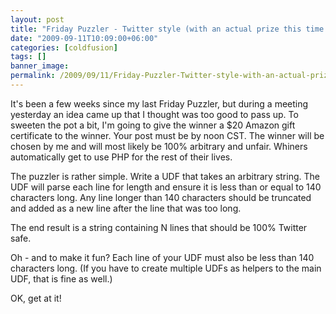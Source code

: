 ```yaml
---
layout: post
title: "Friday Puzzler - Twitter style (with an actual prize this time!)"
date: "2009-09-11T10:09:00+06:00"
categories: [coldfusion]
tags: []
banner_image: 
permalink: /2009/09/11/Friday-Puzzler-Twitter-style-with-an-actual-prize-this-time
---
```


It's been a few weeks since my last Friday Puzzler, but during a meeting yesterday an idea came up that I thought was too good to pass up. To sweeten the pot a bit, I'm going to give the winner a $20 Amazon gift certificate to the winner. Your post must be by noon CST. The winner will be chosen by me and will most likely be 100% arbitrary and unfair. Whiners automatically get to use PHP for the rest of their lives. 

The puzzler is rather simple. Write a UDF that takes an arbitrary string. The UDF will parse each line for length and ensure it is less than or equal to 140 characters long. Any line longer than 140 characters should be truncated and added as a new line after the line that was too long. 

The end result is a string containing N lines that should be 100% Twitter safe.

Oh - and to make it fun? Each line of your UDF must also be less than 140 characters long. (If you have to create multiple UDFs as helpers to the main UDF, that is fine as well.)

OK, get at it!